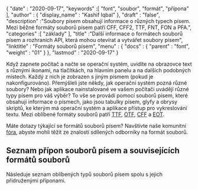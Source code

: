 {
  "date" : "2020-09-17",
  "keywords" :[ "font", "soubor", "formát", "přípona" ],
  "author" : {
    "display_name" : "Kashif Iqbal"
},
  "draft" : "false",
  "description" :"Soubory písem obsahují informace o různých typech písem. Mezi běžné formáty souborů písem patří CFF, CFF2, TTF, FNT, FON a PFA.",
  "categories" :[ "základy" ],
  "title" :"Další informace o formátech souborů písem a rozhraních API, která mohou otevírat a vytvářet soubory písem",
  "linktitle" : "Formáty souborů písem",
  "menu" : {
    "docs" : {
      "parent" : "font",
      "weight" : "01"
}
},
  "lastmod" : "2020-09-17"
}

Když zapnete počítač a načte se operační systém, uvidíte na obrazovce text s různými ikonami, na tlačítkách, na hlavním panelu a na dalších podobných místech. Každý z nich je zobrazen s jiným písmem (pokud je nakonfigurováno). Přemýšleli jste někdy, jak operační systém pozná různé soubory? Nebo jak aplikace nainstalované ve vašem počítači uvádějí různé typy písem pro váš výběr? To vše se provádí pomocí souborů písem, které obsahují informace o písmech, jako jsou tabulky písem, glyfy a obrysy skriptů, ke kterým má operační systém a aplikace přístup pro vykreslování textu. Mezi oblíbené formáty souborů patří [TTF](/cs/font/ttf/), [OTF](/cs/font/otf/), [CFF](/cs/font/cff/) a [EOT](/cs/font/eot/).

Máte dotazy týkající se formátů souborů písem? Navštivte naše komunitní [fóra](https://forum.fileformat.com/c/font/28), abyste mohli těžit ze znalostí sdílených odborníky na formát souborů.

## Seznam přípon souborů písem a souvisejících formátů souborů

Následuje seznam oblíbených typů souborů písem spolu s jejich přidruženými příponami.

